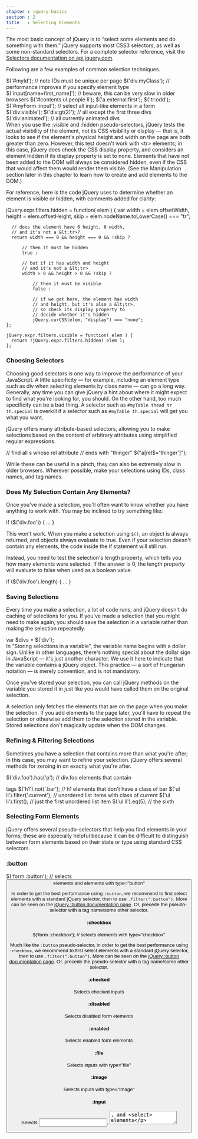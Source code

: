 ```yaml
---
chapter : jquery-basics
section : 2
title   : Selecting Elements
---
```


The most basic concept of jQuery is to “select some elements and do something with
them.” jQuery supports most CSS3 selectors, as well as some non-standard
selectors.  For a complete selector reference, visit the
[Selectors documentation on api.jquery.com](http://api.jquery.com/category/selectors/).

Following are a few examples of common selection techniques.

<javascript caption="Selecting elements by ID">
$('#myId'); // note IDs must be unique per page
</javascript>

<javascript caption="Selecting elements by class name">
$('div.myClass'); // performance improves if you specify element type
</javascript>

<javascript caption="Selecting elements by attribute">
$('input[name=first_name]'); // beware, this can be very slow in older browsers
</javascript>


<javascript caption="Selecting elements by compound CSS selector">
$('#contents ul.people li');
</javascript>

<javascript caption="Pseudo-selectors">
$('a.external:first');
$('tr:odd');
$('#myForm :input');   // select all input-like elements in a form
$('div:visible');
$('div:gt(2)');        // all except the first three divs
$('div:animated');     // all currently animated divs
</javascript>


<div class="note" markdown="1">
When you use the :visible and :hidden pseudo-selectors, jQuery tests the actual 
visibility of the element, not its CSS visibility or display — that is, it looks 
to see if the element's physical height and width on the page are both greater than zero. 
However, this test doesn't work with &lt;tr> elements; in this case, jQuery does check 
the CSS display property, and considers an element hidden if its display property 
is set to none. Elements that have not been added to the DOM will always be 
considered hidden, even if the CSS that would affect them would render them 
visible. (See the Manipulation section later in this chapter to learn how to 
create and add elements to the DOM.)

For reference, here is the code jQuery uses to determine whether an element is visible or hidden, with comments added for clarity:

</div>
<javascript>
    jQuery.expr.filters.hidden = function( elem ) {
      var width = elem.offsetWidth, height = elem.offsetHeight,
      skip = elem.nodeName.toLowerCase() === "tr";

      // does the element have 0 height, 0 width,
      // and it's not a &lt;tr>?
      return width === 0 && height === 0 && !skip ?

          // then it must be hidden
          true :

          // but if it has width and height
          // and it's not a &lt;tr>
          width > 0 && height > 0 && !skip ?

              // then it must be visible
              false :

              // if we get here, the element has width
              // and height, but it's also a &lt;tr>,
              // so check its display property to
              // decide whether it's hidden
              jQuery.curCSS(elem, "display") === "none";
    };

    jQuery.expr.filters.visible = function( elem ) {
      return !jQuery.expr.filters.hidden( elem );
    };
</javascript>

### Choosing Selectors

Choosing good selectors is one way to improve the performance of your JavaScript. 
A little specificity — for example, including an element type such as div when
 selecting elements by class name — can go a long way. Generally, any time you 
can give jQuery a hint about where it might expect to find what you're looking for, 
you should. On the other hand, too much specificity can be a bad thing. 
A selector such as `#myTable thead tr th.special` is overkill if a selector 
such as `#myTable th.special` will get you what you want.

jQuery offers many attribute-based selectors, allowing you to make selections 
based on the content of arbitrary attributes using simplified regular expressions.

<javascript>
// find all <a>s whose rel attribute
// ends with "thinger"
$("a[rel$='thinger']");
</javascript>

While these can be useful in a pinch, they can also be extremely slow in older browsers.
Wherever possible, make your selections using IDs, class names, and tag names.

### Does My Selection Contain Any Elements?

Once you've made a selection, you'll often want to know whether you have anything to work with.
 You may be inclined to try something like:

<javascript>
if ($('div.foo')) { ... }
</javascript>

This won't work. When you make a selection using `$()`, an object is always returned, 
and objects always evaluate to true. Even if your selection doesn't contain any elements, 
the code inside the if statement will still run.

Instead, you need to test the selection's length property, which tells you how many 
elements were selected. If the answer is 0, the length property will evaluate to false 
when used as a boolean value.

<javascript caption="Testing whether a selection contains elements">
    if ($('div.foo').length) { ... }
</javascript>

### Saving Selections

Every time you make a selection, a lot of code runs, and jQuery doesn't do caching of 
selections for you. If you've made a selection that you might need to make again, you 
should save the selection in a variable rather than making the selection repeatedly.

<javascript>
var $divs = $('div');
</javascript>

<div class="note" markdown="1">
In “Storing selections in a variable”, the variable name begins with a dollar sign. 
Unlike in other languages, there's nothing special about the dollar sign in JavaScript — 
it's just another character. We use it here to indicate that the variable contains a 
jQuery object. This practice — a sort of Hungarian notation — is merely convention, 
and is not mandatory.
</div>

Once you've stored your selection, you can call jQuery methods on the variable you 
stored it in just like you would have called them on the original selection.

<div class="note" markdown="1">
A selection only fetches the elements that are on the page when you make the selection. 
If you add elements to the page later, you'll have to repeat the selection or otherwise 
add them to the selection stored in the variable. Stored selections don't magically 
update when the DOM changes.
</div>

### Refining & Filtering Selections

Sometimes you have a selection that contains more than what you're after; in this case, you may want to refine your selection. jQuery offers several methods for zeroing in on exactly what you're after.

<javascript caption="Refining selections">
$('div.foo').has('p');          // div.foo elements that contain <p> tags
$('h1').not('.bar');            // h1 elements that don't have a class of bar
$('ul li').filter('.current');  // unordered list items with class of current
$('ul li').first();             // just the first unordered list item
$('ul li').eq(5);               // the sixth
</javascript>

### Selecting Form Elements

jQuery offers several pseudo-selectors that help you find elements in your forms;
these are especially helpful because it can be difficult to distinguish between 
form elements based on their state or type using standard CSS selectors.

### :button

<javascript caption=":button pseudo-selector">
$('form :button');               // selects <button> elements and elements with type="button"
</javascript>

In order to get the best performance using `:button`, we recommend to
first select elements with a standard jQuery selector, then to use
`.filter(":button")`. More can be seen on the [jQuery :button
documentation page](http://api.jquery.com/button-selector/). Or, precede
the pseudo-selector with a tag name/some other selector.

#### :checkbox

<javascript caption=":checkbox pseudo-selector">
$('form :checkbox');               // selects elements with type="checkbox"
</javascript>

Much like the `:button` pseudo-selector, in order to get the best performance using `:checkbox`, we recommend to
first select elements with a standard jQuery selector, then to use
`.filter(":button")`. More can be seen on the [jQuery :button
documentation page](http://api.jquery.com/button-selector/). Or, precede
the pseudo-selector with a tag name/some other selector.



#### :checked
Selects checked inputs

#### :disabled
Selects disabled form elements

#### :enabled
Selects enabled form elements

#### :file
Selects inputs with type="file"

#### :image
Selects inputs with type="image"

#### :input
Selects <input>, <textarea>, and <select> elements

#### :password
Selects inputs with type="password"

#### :radio
Selects inputs with type="radio"

#### :reset
Selects inputs with type="reset"

#### :selected
Selects options that are selected

#### :submit
Selects inputs with type="submit"

#### :text
Selects inputs with type="text"

<javascript caption="Using form-related pseduo-selectors">
    $('#myForm :input'); // get all elements that accept input
</javascript>
